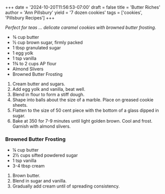 +++
date = '2024-10-20T11:56:53-07:00'
draft = false
title = 'Butter Riches'
author = 'Ann Pillsbury'
yield = '7 dozen cookies'
tags = ['cookies', 'Pillsbury Recipes']
+++

_Perfect for teas ... delicate caramel cookies with browned butter frosting._

* ¾ cup butter
* ½ cup brown sugar, firmly packed
* 1 tbsp granulated sugar
* 1 egg yolk
* 1 tsp vanilla
* 1¾ to 2 cups AP flour
* Almond Slivers
* Browned Butter Frosting

1. Cream butter and sugars.
2. Add egg yolk and vanilla, beat well.
3. Blend in flour to form a stiff dough.
4. Shape into balls about the size of a marble. Place on greased cookie sheets.
5. Flatten to the size of 50 cent piece with the bottom of a glass dipped in sugar.
6. Bake at 350 for 7-9 minutes until light golden brown. Cool and frost. Garnish with almond slivers.

### Browned Butter Frosting
* ¼ cup butter
* 2½ cups sifted powdered sugar
* 1 tsp vanilla
* 3-4 tbsp cream

1. Brown butter. 
2. Blend in sugar and vanilla.
3. Gradually add cream until of spreading consistency.